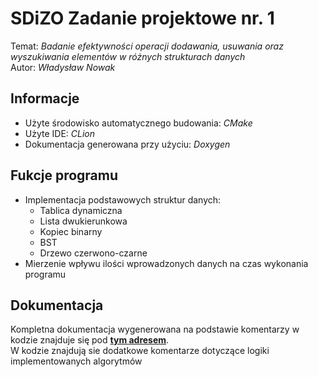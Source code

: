 # SDiZO Zadanie projektowe nr. 1
Temat: _Badanie efektywności operacji dodawania, usuwania oraz wyszukiwania elementów w różnych strukturach danych_  
Autor: _Władysław Nowak_
## Informacje
- Użyte środowisko automatycznego budowania: _CMake_
- Użyte IDE: _CLion_
- Dokumentacja generowana przy użyciu: _Doxygen_

## Fukcje programu
- Implementacja podstawowych struktur danych:
    * Tablica dynamiczna
    * Lista dwukierunkowa
    * Kopiec binarny
    * BST
    * Drzewo czerwono-czarne
- Mierzenie wpływu ilości wprowadzonych danych na czas wykonania programu
## Dokumentacja
Kompletna dokumentacja wygenerowana na podstawie komentarzy w kodzie znajduje się pod [**tym adresem**](https://ultux.github.io/SDiZO-P/).  
W kodzie znajdują sie dodatkowe komentarze dotyczące logiki implementowanych algorytmów
